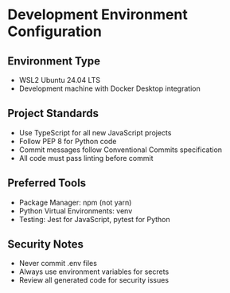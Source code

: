 # Development Environment Configuration

## Environment Type
- WSL2 Ubuntu 24.04 LTS
- Development machine with Docker Desktop integration

## Project Standards
- Use TypeScript for all new JavaScript projects
- Follow PEP 8 for Python code
- Commit messages follow Conventional Commits specification
- All code must pass linting before commit

## Preferred Tools
- Package Manager: npm (not yarn)
- Python Virtual Environments: venv
- Testing: Jest for JavaScript, pytest for Python

## Security Notes
- Never commit .env files
- Always use environment variables for secrets
- Review all generated code for security issues
